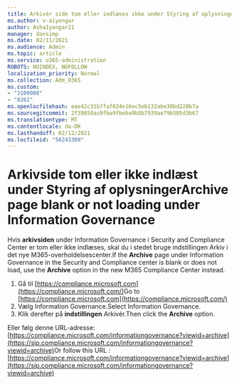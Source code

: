 ```yaml
---
title: Arkivér side tom eller indlæses ikke under Styring af oplysninger
ms.author: v-aiyengar
author: AshaIyengar21
manager: dansimp
ms.date: 02/11/2021
ms.audience: Admin
ms.topic: article
ms.service: o365-administration
ROBOTS: NOINDEX, NOFOLLOW
localization_priority: Normal
ms.collection: Adm_O365
ms.custom:
- "3100008"
- "8262"
ms.openlocfilehash: eae42c31b7faf024e16ec5eb132abe30bd228b7a
ms.sourcegitcommit: 2f39850ac0fba9fbeba9b8b7939ae79b505d3b67
ms.translationtype: MT
ms.contentlocale: da-DK
ms.lasthandoff: 02/12/2021
ms.locfileid: "50243309"
---
```

# <a name="archive-page-blank-or-not-loading-under-information-governance"></a><span data-ttu-id="9e309-102">Arkivside tom eller ikke indlæst under Styring af oplysninger</span><span class="sxs-lookup"><span data-stu-id="9e309-102">Archive page blank or not loading under Information Governance</span></span>

<span data-ttu-id="9e309-103">Hvis **arkivsiden** under Information Governance i Security and Compliance Center er  tom eller ikke indlæses, skal du i stedet bruge indstillingen Arkiv i det nye M365-overholdelsescenter.</span><span class="sxs-lookup"><span data-stu-id="9e309-103">If the **Archive** page under Information Governance in the Security and Compliance center is blank or does not load, use the **Archive** option in the new M365 Compliance Center instead.</span></span>

1. <span data-ttu-id="9e309-104">Gå til [https://compliance.microsoft.com](https://compliance.microsoft.com/)</span><span class="sxs-lookup"><span data-stu-id="9e309-104">Go to [https://compliance.microsoft.com](https://compliance.microsoft.com/)</span></span>
1. <span data-ttu-id="9e309-105">Vælg Information Governance.</span><span class="sxs-lookup"><span data-stu-id="9e309-105">Select Information Governance.</span></span>
1. <span data-ttu-id="9e309-106">Klik derefter på **indstillingen** Arkivér.</span><span class="sxs-lookup"><span data-stu-id="9e309-106">Then click the **Archive** option.</span></span>

<span data-ttu-id="9e309-107">Eller følg denne URL-adresse: [https://compliance.microsoft.com/informationgovernance?viewid=archive](https://sip.compliance.microsoft.com/informationgovernance?viewid=archive)</span><span class="sxs-lookup"><span data-stu-id="9e309-107">Or follow this URL : [https://compliance.microsoft.com/informationgovernance?viewid=archive](https://sip.compliance.microsoft.com/informationgovernance?viewid=archive)</span></span>